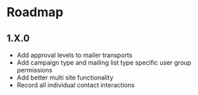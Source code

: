 # Roadmap

## 1.X.0
- Add approval levels to mailer transports
- Add campaign type and mailing list type specific user group permissions
- Add better multi site functionality
- Record all individual contact interactions